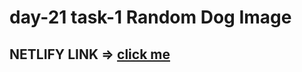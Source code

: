 # day-21 task-1 Random Dog Image




## NETLIFY LINK => <span><a href="https://ephemeral-elf-3056e9.netlify.app/" target="_blank">click me</a></span>